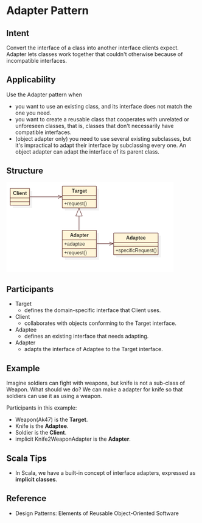 # Adapter Pattern

## Intent
Convert the interface of a class into another interface clients expect. Adapter
lets classes work together that couldn't otherwise because of incompatible interfaces.


## Applicability
Use the Adapter pattern when
* you want to use an existing class, and its interface does not match the one you need.
* you want to create a reusable class that cooperates with unrelated or
unforeseen classes, that is, classes that don't necessarily have compatible interfaces.
* (object adapter only) you need to use several existing subclasses, but it's
impractical to adapt their interface by subclassing every one. An object
adapter can adapt the interface of its parent class.


## Structure
![adpater-pattern](./etc/adapter.png)


## Participants
* Target
    - defines the domain-specific interface that Client uses.
* Client
    - collaborates with objects conforming to the Target interface.
* Adaptee
    - defines an existing interface that needs adapting.
* Adapter
    - adapts the interface of Adaptee to the Target interface.


## Example
Imagine soldiers can fight with weapons, but knife is not a sub-class of Weapon.
What should we do? We can make a adapter for knife so that soldiers can use it as using a weapon.

Participants in this example:
* Weapon(Ak47) is the **Target**.
* Knife is the **Adaptee**.
* Soldier is the **Client**.
* implicit Knife2WeaponAdapter is the **Adapter**.


## Scala Tips
* In Scala, we have a built-in concept of interface adapters, expressed as **implicit classes**.


## Reference
* Design Patterns: Elements of Reusable Object-Oriented Software